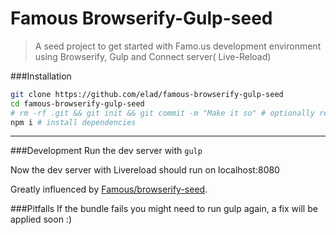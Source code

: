 # Famous Browserify-Gulp-seed
> A seed project to get started with Famo.us development environment using Browserify, Gulp and Connect server( Live-Reload)

###Installation

```bash
git clone https://github.com/elad/famous-browserify-gulp-seed
cd famous-browserify-gulp-seed
# rm -rf .git && git init && git commit -m "Make it so" # optionally reset git history
npm i # install dependencies
```

---

###Development
Run the dev server with ```gulp```

Now the dev server with Livereload should run on localhost:8080

Greatly influenced by [Famous/browserify-seed](https://github.com/Famous/browserify-seed/).

###Pitfalls
If the bundle fails you might need to run gulp again, a fix will be applied soon :)
